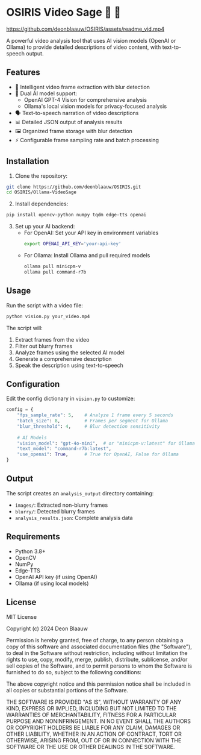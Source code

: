 # OSIRIS Video Sage 🎥 🤖

https://github.com/deonblaauw/OSIRIS/assets/readme_vid.mp4

A powerful video analysis tool that uses AI vision models (OpenAI or Ollama) to provide detailed descriptions of video content, with text-to-speech output.

## Features

- 🎥 Intelligent video frame extraction with blur detection
- 🤖 Dual AI model support:
  - OpenAI GPT-4 Vision for comprehensive analysis
  - Ollama's local vision models for privacy-focused analysis
- 🗣️ Text-to-speech narration of video descriptions
- 📊 Detailed JSON output of analysis results
- 🖼️ Organized frame storage with blur detection
- ⚡ Configurable frame sampling rate and batch processing

## Installation

1. Clone the repository:
```bash
git clone https://github.com/deonblaauw/OSIRIS.git
cd OSIRIS/Ollama-VideoSage
```

2. Install dependencies:
```bash
pip install opencv-python numpy tqdm edge-tts openai
```

3. Set up your AI backend:
   - For OpenAI: Set your API key in environment variables
     ```bash
     export OPENAI_API_KEY='your-api-key'
     ```
   - For Ollama: Install Ollama and pull required models
     ```bash
     ollama pull minicpm-v
     ollama pull command-r7b
     ```

## Usage

Run the script with a video file:
```bash
python vision.py your_video.mp4
```

The script will:
1. Extract frames from the video
2. Filter out blurry frames
3. Analyze frames using the selected AI model
4. Generate a comprehensive description
5. Speak the description using text-to-speech

## Configuration

Edit the config dictionary in `vision.py` to customize:

```python
config = {
    "fps_sample_rate": 5,    # Analyze 1 frame every 5 seconds
    "batch_size": 8,         # Frames per segment for Ollama
    "blur_threshold": 4,     # Blur detection sensitivity
    
    # AI Models
    "vision_model": "gpt-4o-mini",  # or "minicpm-v:latest" for Ollama
    "text_model": "command-r7b:latest",
    "use_openai": True,      # True for OpenAI, False for Ollama
}
```

## Output

The script creates an `analysis_output` directory containing:
- `images/`: Extracted non-blurry frames
- `blurry/`: Detected blurry frames
- `analysis_results.json`: Complete analysis data

## Requirements

- Python 3.8+
- OpenCV
- NumPy
- Edge-TTS
- OpenAI API key (if using OpenAI)
- Ollama (if using local models)

## License

MIT License

Copyright (c) 2024 Deon Blaauw

Permission is hereby granted, free of charge, to any person obtaining a copy
of this software and associated documentation files (the "Software"), to deal
in the Software without restriction, including without limitation the rights
to use, copy, modify, merge, publish, distribute, sublicense, and/or sell
copies of the Software, and to permit persons to whom the Software is
furnished to do so, subject to the following conditions:

The above copyright notice and this permission notice shall be included in all
copies or substantial portions of the Software.

THE SOFTWARE IS PROVIDED "AS IS", WITHOUT WARRANTY OF ANY KIND, EXPRESS OR
IMPLIED, INCLUDING BUT NOT LIMITED TO THE WARRANTIES OF MERCHANTABILITY,
FITNESS FOR A PARTICULAR PURPOSE AND NONINFRINGEMENT. IN NO EVENT SHALL THE
AUTHORS OR COPYRIGHT HOLDERS BE LIABLE FOR ANY CLAIM, DAMAGES OR OTHER
LIABILITY, WHETHER IN AN ACTION OF CONTRACT, TORT OR OTHERWISE, ARISING FROM,
OUT OF OR IN CONNECTION WITH THE SOFTWARE OR THE USE OR OTHER DEALINGS IN THE
SOFTWARE.
